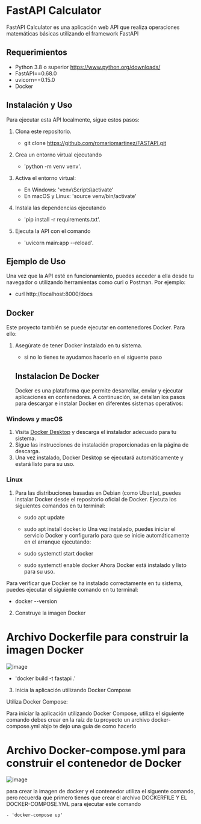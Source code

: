 # FastAPI Calculator

FastAPI Calculator es una aplicación web API que realiza operaciones matemáticas básicas utilizando el framework FastAPI 


## Requerimientos 
   - Python 3.8 o superior https://www.python.org/downloads/
   - FastAPI==0.68.0
   - uvicorn==0.15.0
   - Docker 

## Instalación y Uso

Para ejecutar esta API localmente, sigue estos pasos:

1. Clona este repositorio.

   - git clone https://github.com/romariomartinez/FASTAPI.git
   
2. Crea un entorno virtual ejecutando
   
    - 'python -m venv venv'.
   
4. Activa el entorno virtual:
   
    - En Windows: 'venv\Scripts\activate'
    - En macOS y Linux: 'source venv/bin/activate'
     
5. Instala las dependencias ejecutando
   
    - 'pip install -r requirements.txt'.
   
6. Ejecuta la API con el comando
   
     - 'uvicorn main:app --reload'.

## Ejemplo de Uso

Una vez que la API esté en funcionamiento, puedes acceder a ella desde tu navegador o utilizando herramientas como curl o Postman. Por ejemplo:

   - curl http://localhost:8000/docs

## Docker

Este proyecto también se puede ejecutar en contenedores Docker. Para ello:

1. Asegúrate de tener Docker instalado en tu sistema.
     - si no lo tienes te ayudamos hacerlo en el siguente paso
   
   ## Instalacion De Docker
   
   Docker es una plataforma que permite desarrollar, enviar y ejecutar aplicaciones en contenedores. A continuación, se detallan los pasos para descargar e instalar Docker en diferentes sistemas operativos:

### Windows y macOS

1. Visita [Docker Desktop](https://www.docker.com/products/docker-desktop) y descarga el instalador adecuado para tu sistema.
2. Sigue las instrucciones de instalación proporcionadas en la página de descarga.
3. Una vez instalado, Docker Desktop se ejecutará automáticamente y estará listo para su uso.

### Linux

1. Para las distribuciones basadas en Debian (como Ubuntu), puedes instalar Docker desde el repositorio oficial de Docker. Ejecuta los siguientes comandos en tu terminal:

 
   -  sudo apt update
   -  sudo apt install docker.io
Una vez instalado, puedes iniciar el servicio Docker y configurarlo para que se inicie automáticamente en el arranque ejecutando:

   - sudo systemctl start docker
   - sudo systemctl enable docker
Ahora Docker está instalado y listo para su uso.

Para verificar que Docker se ha instalado correctamente en tu sistema, puedes ejecutar el siguiente comando en tu terminal:

   - docker --version

2. Construye la imagen Docker
   
   
# Archivo Dockerfile para construir la imagen Docker

![image](https://github.com/romariomartinez/FASTAPI/assets/79557747/c3903725-6533-4012-94a3-a1f29c234826)

   - 'docker build -t  fastapi .'


3. Inicia la aplicación utilizando Docker Compose

Utiliza Docker Compose:

Para iniciar la aplicación utilizando Docker Compose, utiliza el siguiente comando debes crear en la  raíz de tu proyecto un archivo docker-compose.yml abjo te dejo una guia de como hacerlo

# Archivo Docker-compose.yml   para construir el contenedor de  Docker

![image](https://github.com/romariomartinez/FASTAPI/assets/79557747/bcddbd9f-7e29-41ec-a5bb-0ca665314373)

para crear la imagen de docker y el contenedor utiliza el siguente comando, pero recuerda que primero tienes que crear el archivo DOCKERFILE Y EL DOCKER-COMPOSE.YML para ejecutar este comando 

    - 'docker-compose up'

